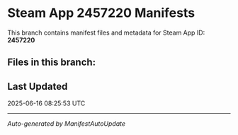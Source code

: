 # Steam App 2457220 Manifests

This branch contains manifest files and metadata for Steam App ID: **2457220**

## Files in this branch:

## Last Updated
2025-06-16 08:25:53 UTC

---
*Auto-generated by ManifestAutoUpdate*
